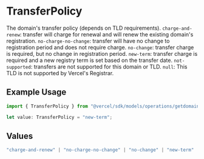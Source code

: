 # TransferPolicy

The domain's transfer policy (depends on TLD requirements). `charge-and-renew`: transfer will charge for renewal and will renew the existing domain's registration. `no-charge-no-change`: transfer will have no change to registration period and does not require charge. `no-change`: transfer charge is required, but no change in registration period. `new-term`: transfer charge is required and a new registry term is set based on the transfer date. `not-supported`: transfers are not supported for this domain or TLD. `null`: This TLD is not supported by Vercel's Registrar.

## Example Usage

```typescript
import { TransferPolicy } from "@vercel/sdk/models/operations/getdomaintransfer.js";

let value: TransferPolicy = "new-term";
```

## Values

```typescript
"charge-and-renew" | "no-charge-no-change" | "no-change" | "new-term" | "not-supported"
```